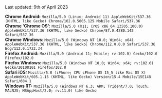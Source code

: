 Last updated: 9th of April 2023

<b>Chrome Android:</b> `Mozilla/5.0 (Linux; Android 11) AppleWebKit/537.36 (KHTML, like Gecko) Chrome/102.0.5005.125 Mobile Safari/537.36`<br>
<b>Chrome 'Chrome OS':</b> `Mozilla/5.0 (X11; CrOS x86_64 13505.100.0) AppleWebKit/537.36 (KHTML, like Gecko) Chrome/87.0.4280.142 Safari/537.36`<br>
<b>Chrome Windows</b>: `Mozilla/5.0 (Windows NT 10.0; Win64; x64) AppleWebKit/537.36 (KHTML, like Gecko) Chrome/112.0.0.0 Safari/537.36 Edg/112.0.1722.34`<br>
<b>Firefox Android:</b> `Mozilla/5.0 (Android 11; Mobile; rv:102.0) Gecko/102.0 Firefox/102.0`<br>
<b>Firefox Windows:</b> `Mozilla/5.0 (Windows NT 10.0; Win64; x64; rv:102.0) Gecko/20100101 Firefox/102.0`<br>
<b>Safari iOS:</b> `Mozilla/5.0 (iPhone; CPU iPhone OS 15_5 like Mac OS X) AppleWebKit/605.1.15 (KHTML, like Gecko) Version/15.4 Mobile/15E148 Safari/604.1`<br>
<b>Windows RT:</b> `Mozilla/5.0 (Windows NT 6.3; ARM; Trident/7.0; Touch; MALNJS; MSAppHost/2.0; rv:11.0) like Gecko`
